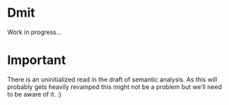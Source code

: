 # Dmit

Work in progress...

# Important

There is an uninitialized read in the draft of semantic analysis. As this will probably gets heavily revamped this might not be a problem but we'll need to be aware of it. :)
